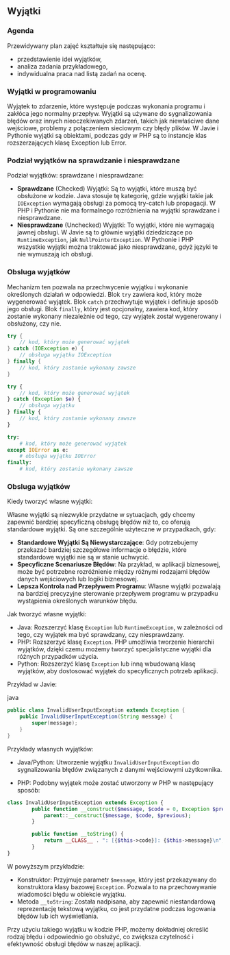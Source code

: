 ## Wyjątki

### Agenda
Przewidywany plan zajęć kształtuje się następująco:
* przedstawienie idei wyjątków,
* analiza zadania przykładowego,
* indywidualna praca nad listą zadań na ocenę.

### Wyjątki w programowaniu 

Wyjątek to zdarzenie, które występuje podczas wykonania programu i zakłóca jego normalny przepływ. Wyjątki są używane do sygnalizowania błędów oraz innych nieoczekiwanych zdarzeń, takich jak niewłaściwe dane wejściowe, problemy z połączeniem sieciowym czy błędy plików. W Javie i Pythonie wyjątki są obiektami, podczas gdy w PHP są to instancje klas rozszerzających klasę Exception lub Error.

### Podział wyjątków na sprawdzanie i niesprawdzane

Podział wyjątków: sprawdzane i niesprawdzane:

* **Sprawdzane** (Checked) Wyjątki: Są to wyjątki, które muszą być obsłużone w kodzie. Java stosuje tę kategorię, gdzie wyjątki takie jak `IOException` wymagają obsługi za pomocą try-catch lub propagacji. W PHP i Pythonie nie ma formalnego rozróżnienia na wyjątki sprawdzane i niesprawdzane.
* **Niesprawdzane** (Unchecked) Wyjątki: To wyjątki, które nie wymagają jawnej obsługi. W Javie są to głównie wyjątki dziedziczące po `RuntimeException`, jak `NullPointerException`. W Pythonie i PHP wszystkie wyjątki można traktować jako niesprawdzane, gdyż języki te nie wymuszają ich obsługi.

### Obsluga wyjątków 

Mechanizm ten pozwala na przechwycenie wyjątku i wykonanie określonych działań w odpowiedzi. Blok `try` zawiera kod, który może wygenerować wyjątek. Blok `catch` przechwytuje wyjątek i definiuje sposób jego obsługi. Blok `finally`, który jest opcjonalny, zawiera kod, który zostanie wykonany niezależnie od tego, czy wyjątek został wygenerowany i obsłużony, czy nie.

```java
try {
    // kod, który może generować wyjątek
} catch (IOException e) {
    // obsługa wyjątku IOException
} finally {
    // kod, który zostanie wykonany zawsze
}
```

```php
try {
    // kod, który może generować wyjątek
} catch (Exception $e) {
    // obsługa wyjątku
} finally {
    // kod, który zostanie wykonany zawsze
}
```

```python
try:
    # kod, który może generować wyjątek
except IOError as e:
    # obsługa wyjątku IOError
finally:
    # kod, który zostanie wykonany zawsze
```

### Obsluga wyjątków 

Kiedy tworzyć własne wyjątki:

Własne wyjątki są niezwykle przydatne w sytuacjach, gdy chcemy zapewnić bardziej specyficzną obsługę błędów niż to, co oferują standardowe wyjątki. Są one szczególnie użyteczne w przypadkach, gdy:

* **Standardowe Wyjątki Są Niewystarczające**: Gdy potrzebujemy przekazać bardziej szczegółowe informacje o błędzie, które standardowe wyjątki nie są w stanie uchwycić.
* **Specyficzne Scenariusze Błędów**: Na przykład, w aplikacji biznesowej, może być potrzebne rozróżnienie między różnymi rodzajami błędów danych wejściowych lub logiki biznesowej.
* **Lepsza Kontrola nad Przepływem Programu**: Własne wyjątki pozwalają na bardziej precyzyjne sterowanie przepływem programu w przypadku wystąpienia określonych warunków błędu.

Jak tworzyć własne wyjątki:

* Java: Rozszerzyć klasę `Exception` lub `RuntimeException`, w zależności od tego, czy wyjątek ma być sprawdzany, czy niesprawdzany.
* PHP: Rozszerzyć klasę `Exception`. PHP umożliwia tworzenie hierarchii wyjątków, dzięki czemu możemy tworzyć specjalistyczne wyjątki dla różnych przypadków użycia.
* Python: Rozszerzyć klasę `Exception` lub inną wbudowaną klasę wyjątków, aby dostosować wyjątek do specyficznych potrzeb aplikacji.

Przykład w Javie:

java

```java 
public class InvalidUserInputException extends Exception {
    public InvalidUserInputException(String message) {
        super(message);
    }
}
```

Przykłady własnych wyjątków:

* Java/Python: Utworzenie wyjątku `InvalidUserInputException` do sygnalizowania błędów związanych z danymi wejściowymi użytkownika.

* PHP: Podobny wyjątek może zostać utworzony w PHP w następujący sposób:

```php
class InvalidUserInputException extends Exception {
        public function __construct($message, $code = 0, Exception $previous = null) {
            parent::__construct($message, $code, $previous);
        }

        public function __toString() {
            return __CLASS__ . ": [{$this->code}]: {$this->message}\n";
        }
}
```

W powyższym przykładzie:

* Konstruktor: Przyjmuje parametr `$message`, który jest przekazywany do konstruktora klasy bazowej `Exception`. Pozwala to na przechowywanie wiadomości błędu w obiekcie wyjątku.
* Metoda `__toString`: Została nadpisana, aby zapewnić niestandardową reprezentację tekstową wyjątku, co jest przydatne podczas logowania błędów lub ich wyświetlania.

Przy użyciu takiego wyjątku w kodzie PHP, możemy dokładniej określić rodzaj błędu i odpowiednio go obsłużyć, co zwiększa czytelność i efektywność obsługi błędów w naszej aplikacji.
